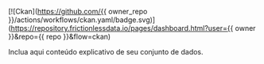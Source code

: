 [![Ckan](https://github.com/{{ owner_repo }}/actions/workflows/ckan.yaml/badge.svg)](https://repository.frictionlessdata.io/pages/dashboard.html?user={{ owner }}&repo={{ repo }}&flow=ckan)

Inclua aqui conteúdo explicativo de seu conjunto de dados.
